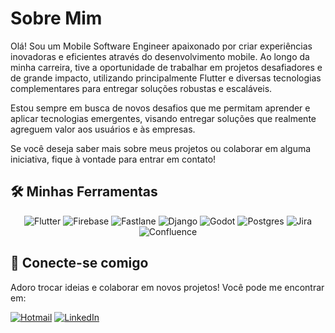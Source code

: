 # Sobre Mim

Olá! Sou um Mobile Software Engineer apaixonado por criar experiências inovadoras e eficientes através do desenvolvimento mobile. Ao longo da minha carreira, tive a oportunidade de trabalhar em projetos desafiadores e de grande impacto, utilizando principalmente Flutter e diversas tecnologias complementares para entregar soluções robustas e escaláveis. 

Estou sempre em busca de novos desafios que me permitam aprender e aplicar tecnologias emergentes, visando entregar soluções que realmente agreguem valor aos usuários e às empresas.

Se você deseja saber mais sobre meus projetos ou colaborar em alguma iniciativa, fique à vontade para entrar em contato!


## 🛠️ Minhas Ferramentas

<div align="center">
  <img alt="Flutter" src="https://img.shields.io/badge/Flutter-02569B?style=for-the-badge&logo=flutter&logoColor=white" />
  <img alt="Firebase" src="https://img.shields.io/badge/Firebase-FFCA28?style=for-the-badge&logo=firebase&logoColor=black" />
  <img alt="Fastlane" src="https://img.shields.io/badge/Fastlane-4B9DFF?style=for-the-badge&logo=fastlane&logoColor=white" />
  <img alt="Django" src="https://img.shields.io/badge/Django-092E20?style=for-the-badge&logo=django&logoColor=white" />
  <img alt="Godot" src="https://img.shields.io/badge/Godot-478CBF?style=for-the-badge&logo=godot-engine&logoColor=white" />
  <img alt="Postgres" src="https://img.shields.io/badge/Postgres-336791?style=for-the-badge&logo=postgresql&logoColor=white" />
  <img alt="Jira" src="https://img.shields.io/badge/Jira-0052CC?style=for-the-badge&logo=jira&logoColor=white" />
  <img alt="Confluence" src="https://img.shields.io/badge/Confluence-172B4D?style=for-the-badge&logo=confluence&logoColor=white" />
</div>

## 🤝 Conecte-se comigo

Adoro trocar ideias e colaborar em novos projetos! Você pode me encontrar em:

[![Hotmail](https://img.shields.io/badge/Hotmail-0078D4?style=for-the-badge&logo=microsoft-outlook&logoColor=white)](mailto:danielmessi13@hotmail.com)
[![LinkedIn](https://img.shields.io/badge/LinkedIn-0077B5?style=for-the-badge&logo=linkedin&logoColor=white)](https://www.linkedin.com/in/daniel-messias-9a6900165/)

